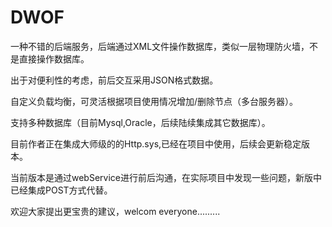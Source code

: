 # DWOF


一种不错的后端服务，后端通过XML文件操作数据库，类似一层物理防火墙，不是直接操作数据库。



出于对便利性的考虑，前后交互采用JSON格式数据。


自定义负载均衡，可灵活根据项目使用情况增加/删除节点（多台服务器）。


支持多种数据库（目前Mysql,Oracle，后续陆续集成其它数据库）。


目前作者正在集成大师级的的Http.sys,已经在项目中使用，后续会更新稳定版本。


当前版本是通过webService进行前后沟通，在实际项目中发现一些问题，新版中已经集成POST方式代替。


欢迎大家提出更宝贵的建议，welcom everyone.........
